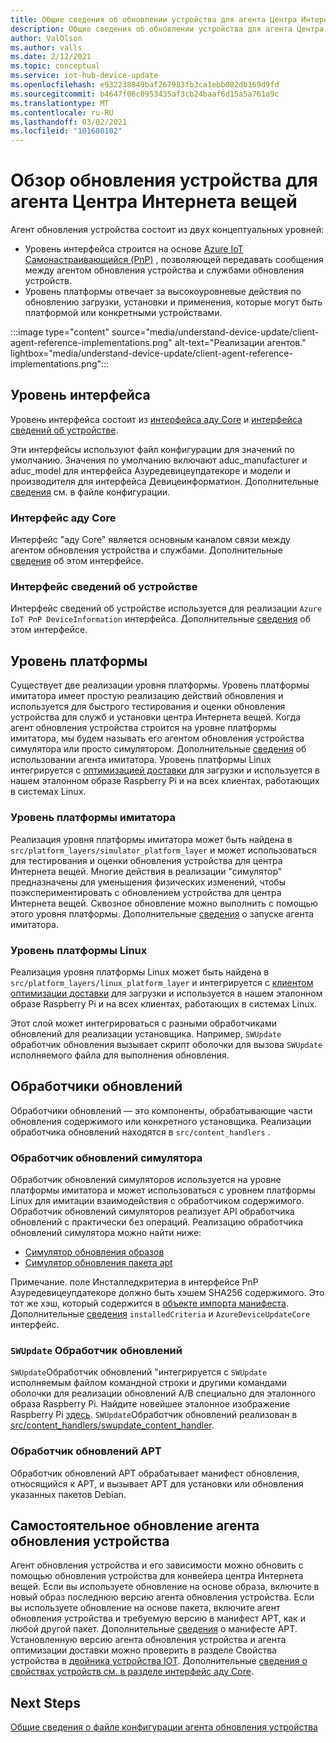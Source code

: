 ```yaml
---
title: Общие сведения об обновлении устройства для агента Центра Интернета вещей Azure | Документация Майкрософт
description: Общие сведения об обновлении устройства для агента Центра Интернета вещей Azure.
author: ValOlson
ms.author: valls
ms.date: 2/12/2021
ms.topic: conceptual
ms.service: iot-hub-device-update
ms.openlocfilehash: e932238849baf267983fb3ca1ebb082db169d9fd
ms.sourcegitcommit: b4647f06c0953435af3cb24baaf6d15a5a761a9c
ms.translationtype: MT
ms.contentlocale: ru-RU
ms.lasthandoff: 03/02/2021
ms.locfileid: "101680102"
---
```

# <a name="device-update-for-iot-hub-agent-overview"></a>Обзор обновления устройства для агента Центра Интернета вещей

Агент обновления устройства состоит из двух концептуальных уровней:

* Уровень интерфейса строится на основе [Azure IoT Самонастраивающийся (PnP)](https://docs.microsoft.com/azure/iot-pnp/overview-iot-plug-and-play) , позволяющей передавать сообщения между агентом обновления устройства и службами обновления устройств.
* Уровень платформы отвечает за высокоуровневые действия по обновлению загрузки, установки и применения, которые могут быть платформой или конкретными устройствами.

:::image type="content" source="media/understand-device-update/client-agent-reference-implementations.png" alt-text="Реализации агентов." lightbox="media/understand-device-update/client-agent-reference-implementations.png":::

## <a name="the-interface-layer"></a>Уровень интерфейса

Уровень интерфейса состоит из [интерфейса аду Core](https://github.com/Azure/iot-hub-device-update/tree/main/src/agent/adu_core_interface) и [интерфейса сведений об устройстве](https://github.com/Azure/iot-hub-device-update/tree/main/src/agent/device_info_interface).

Эти интерфейсы используют файл конфигурации для значений по умолчанию. Значения по умолчанию включают aduc_manufacturer и aduc_model для интерфейса Азуредевицеупдатекоре и модели и производителя для интерфейса Девицеинформатион. Дополнительные [сведения](device-update-configuration-file.md) см. в файле конфигурации.

### <a name="adu-core-interface"></a>Интерфейс аду Core

Интерфейс "аду Core" является основным каналом связи между агентом обновления устройства и службами. Дополнительные [сведения](device-update-plug-and-play.md#adu-core-interface) об этом интерфейсе.

### <a name="device-information-interface"></a>Интерфейс сведений об устройстве

Интерфейс сведений об устройстве используется для реализации `Azure IoT PnP DeviceInformation` интерфейса. Дополнительные [сведения](device-update-plug-and-play.md#device-information-interface) об этом интерфейсе.

## <a name="the-platform-layer"></a>Уровень платформы

Существует две реализации уровня платформы. Уровень платформы имитатора имеет простую реализацию действий обновления и используется для быстрого тестирования и оценки обновления устройства для служб и установки центра Интернета вещей. Когда агент обновления устройства строится на уровне платформы имитатора, мы будем называть его агентом обновления устройства симулятора или просто симулятором. Дополнительные [сведения](https://github.com/Azure/iot-hub-device-update/blob/main/docs/agent-reference/how-to-run-agent.md) об использовании агента имитатора. Уровень платформы Linux интегрируется с [оптимизацией доставки](https://github.com/microsoft/do-client) для загрузки и используется в нашем эталонном образе Raspberry Pi и на всех клиентах, работающих в системах Linux.

### <a name="simulator-platform-layer"></a>Уровень платформы имитатора

Реализация уровня платформы имитатора может быть найдена в `src/platform_layers/simulator_platform_layer` и может использоваться для тестирования и оценки обновления устройства для центра Интернета вещей.  Многие действия в реализации "симулятор" предназначены для уменьшения физических изменений, чтобы поэкспериментировать с обновлением устройства для центра Интернета вещей.  Сквозное обновление можно выполнить с помощью этого уровня платформы. Дополнительные [сведения](https://github.com/Azure/iot-hub-device-update/blob/main/docs/agent-reference/how-to-run-agent.md) о запуске агента имитатора.

### <a name="linux-platform-layer"></a>Уровень платформы Linux

Реализация уровня платформы Linux может быть найдена в `src/platform_layers/linux_platform_layer` и интегрируется с [клиентом оптимизации доставки](https://github.com/microsoft/do-client/releases) для загрузки и используется в нашем эталонном образе Raspberry Pi и на всех клиентах, работающих в системах Linux.

Этот слой может интегрироваться с разными обработчиками обновлений для реализации установщика. Например, `SWUpdate` обработчик обновления вызывает скрипт оболочки для вызова `SWUpdate` исполняемого файла для выполнения обновления.

## <a name="update-handlers"></a>Обработчики обновлений

Обработчики обновлений — это компоненты, обрабатывающие части обновления содержимого или конкретного установщика. Реализации обработчика обновлений находятся в `src/content_handlers` .

### <a name="simulator-update-handler"></a>Обработчик обновлений симулятора

Обработчик обновлений симуляторов используется на уровне платформы имитатора и может использоваться с уровнем платформы Linux для имитации взаимодействия с обработчиком содержимого. Обработчик обновлений симуляторов реализует API обработчика обновлений с практически без операций. Реализацию обработчика обновлений симулятора можно найти ниже:
* [Симулятор обновления образов](https://github.com/Azure/iot-hub-device-update/blob/main/src/content_handlers/swupdate_handler/inc/aduc/swupdate_simulator_handler.hpp)
* [Симулятор обновления пакета apt](https://github.com/Azure/iot-hub-device-update/blob/main/src/content_handlers/apt_handler/inc/aduc/apt_simulator_handler.hpp)

Примечание. поле Инсталледкритериа в интерфейсе PnP Азуредевицеупдатекоре должно быть хэшем SHA256 содержимого. Это тот же хэш, который содержится в [объекте импорта манифеста](import-update.md#create-device-update-import-manifest). Дополнительные [сведения](device-update-plug-and-play.md) `installedCriteria` и `AzureDeviceUpdateCore` интерфейс.

### <a name="swupdate-update-handler"></a>`SWUpdate` Обработчик обновлений

`SWUpdate`Обработчик обновлений "интегрируется с `SWUpdate` исполняемым файлом командной строки и другими командами оболочки для реализации обновлений A/B специально для эталонного образа Raspberry Pi. Найдите новейшее эталонное изображение Raspberry Pi [здесь](https://github.com/Azure/iot-hub-device-update/releases). `SWUpdate`Обработчик обновлений реализован в [src/content_handlers/swupdate_content_handler](https://github.com/Azure/iot-hub-device-update/tree/main/src/content_handlers/swupdate_handler).

### <a name="apt-update-handler"></a>Обработчик обновлений APT

Обработчик обновлений APT обрабатывает манифест обновления, относящийся к APT, и вызывает APT для установки или обновления указанных пакетов Debian.

## <a name="self-update-device-update-agent"></a>Самостоятельное обновление агента обновления устройства

Агент обновления устройства и его зависимости можно обновить с помощью обновления устройства для конвейера центра Интернета вещей. Если вы используете обновление на основе образа, включите в новый образ последнюю версию агента обновления устройства. Если вы используете обновление на основе пакета, включите агент обновления устройства и требуемую версию в манифест APT, как и любой другой пакет. Дополнительные [сведения](device-update-apt-manifest.md) о манифесте APT. Установленную версию агента обновления устройства и агента оптимизации доставки можно проверить в разделе Свойства устройства в [двойника устройства IOT](https://docs.microsoft.com/azure/iot-hub/iot-hub-devguide-device-twins). Дополнительные [сведения о свойствах устройств см. в разделе интерфейс аду Core](device-update-plug-and-play.md#device-properties).

## <a name="next-steps"></a>Next Steps
[Общие сведения о файле конфигурации агента обновления устройства](device-update-configuration-file.md)

